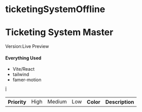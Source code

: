 # ticketingSystemOffline

<h1>Ticketing System Master</h1>

<span>Version:Live Preview</span>

<h4>Everything Used</h4>
<ul>
  <li>
    Vite/React
  </li>
    <li>
    tailwind
  </li>
    <li>
    famer-motion
  </li>
</ul>

<table>
    <th>
      Priority   
    </th>
    <td>
    High
  </td>
    <td>
    Medium
  </td>
    <td>
    Low
  </td>Ï
      <th>
      Color  
    </th> 
      <th>
      Description  
    </th>
</table>

<body>






</body>
